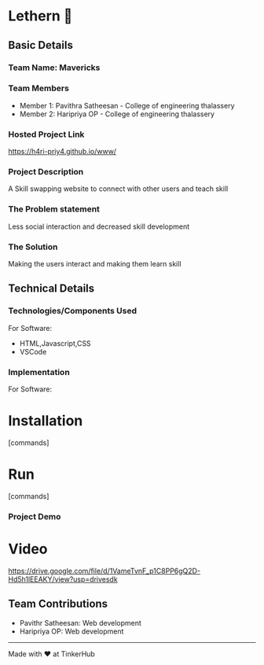# Lethern 🎯


## Basic Details
### Team Name: Mavericks


### Team Members
- Member 1: Pavithra Satheesan - College of engineering thalassery
- Member 2: Haripriya OP - College of engineering thalassery
  

### Hosted Project Link
https://h4ri-priy4.github.io/www/

### Project Description
A Skill swapping website to connect with other users and teach skill

### The Problem statement
Less social interaction and decreased skill development
### The Solution
Making the users interact and making them learn skill

## Technical Details
### Technologies/Components Used
For Software:
- HTML,Javascript,CSS
- VSCode


### Implementation
For Software:
# Installation
[commands]

# Run
[commands]

### Project Demo
# Video
https://drive.google.com/file/d/1VameTvnF_p1C8PP6gQ2D-Hd5h1lEEAKY/view?usp=drivesdk
## Team Contributions
- Pavithr Satheesan: Web development
- Haripriya OP: Web development

---
Made with ❤️ at TinkerHub
